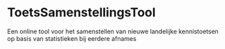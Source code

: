# ToetsSamenstellingsTool
Een online tool voor het samenstellen van nieuwe landelijke kennistoetsen op basis van statistieken bij eerdere afnames
